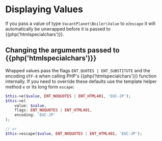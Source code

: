 # Displaying Values

If you pass a value of type `VacantPlanet\Boiler\Value` to `e`/`escape` it will
automatically be unwrapped before it is passed to {{php('htmlspecialchars')}}.

## Changing the arguments passed to {{php('htmlspecialchars')}}

Wrapped values pass the flags `ENT_QUOTES | ENT_SUBSTITUTE` and the encoding
`UTF-8` when calling PHP's {{php('htmlspecialchars')}} function internally. If
you need to override these defaults use the template helper method `e` or its
long form `escape`:

```php
$this->e($value, ENT_NOQUOTES | ENT_HTML401, 'EUC-JP');
$this->e(
	value: $value, 
	flags: ENT_NOQUOTES | ENT_HTML401, 
	encoding: 'EUC-JP'
);

// or 
$this->escape($value, ENT_NOQUOTES | ENT_HTML401, 'EUC-JP');
```
